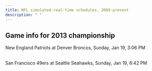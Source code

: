 ```yaml
---
title: NFL simulated-real-time schedules, 2009-present
description: " "
---
```


## Game info for 2013 championship
New England Patriots at Denver Broncos, Sunday, Jan 19, 3:06 PM

<br/>San Francisco 49ers at Seattle Seahawks, Sunday, Jan 19, 6:42 PM

